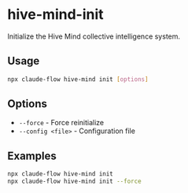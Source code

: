 # hive-mind-init

Initialize the Hive Mind collective intelligence system.

## Usage

```bash
npx claude-flow hive-mind init [options]
```

## Options

- `--force` - Force reinitialize
- `--config <file>` - Configuration file

## Examples

```bash
npx claude-flow hive-mind init
npx claude-flow hive-mind init --force
```
